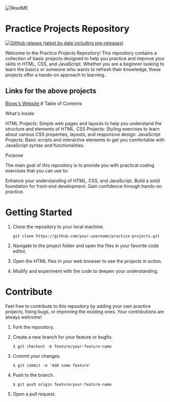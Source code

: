                            
![ ReadME](https://socialify.git.ci/CodeKushagraEXE/Personal-Portfolio-Project-/image?description=1&descriptionEditable=Welcome%20to%20the%20Practice%20Projects%20Repository!%20This%20repository%20contains%20a%20collection%20of%20basic%20projects%20designed%20to%20help%20you%20practice%20and%20improve%20your%20skills%20in%20HTML%2C%20CSS%2C%20and%20JavaScript.%20Whether%20you%20are%20a%20beginner%20looking%20to%20learn%20the%20basics%20or%20someone%20who%20wants%20to%20refresh%20their%20knowledge%2C%20these%20projects%20offer%20a%20hands-on%20approach%20to%20learning.&font=KoHo&language=1&name=1&owner=1&pattern=Diagonal%20Stripes&stargazers=1&theme=Auto)
 
# Practice Projects Repository

[![GitHub release (latest by date including pre-releases)](https://img.shields.io/github/v/release/navendu-pottekkat/awesome-readme?include_prereleases)](https://img.shields.io/github/v/release/navendu-pottekkat/awesome-readme?include_prereleases)

Welcome to the Practice Projects Repository! This repository contains a collection of basic projects designed to help you practice and improve your skills in HTML, CSS, and JavaScript. Whether you are a beginner looking to learn the basics or someone who wants to refresh their knowledge, these projects offer a hands-on approach to learning..


<h2>Links for the above projects</h2>
<a href="https://gym-fitness-blogs.netlify.app/"> Blogs's Website </a>
# Table of Contents

What's Inside

HTML Projects: Simple web pages and layouts to help you understand the structure and elements of HTML.
CSS Projects: Styling exercises to learn about various CSS properties, layouts, and responsive design.
JavaScript Projects: Basic scripts and interactive elements to get you comfortable with JavaScript syntax and functionalities.

Purpose

The main goal of this repository is to provide you with practical coding exercises that you can use to:

Enhance your understanding of HTML, CSS, and JavaScript.
Build a solid foundation for front-end development.
Gain confidence through hands-on practice.

# Getting Started

1. Clone the repository to your local machine.

       git clone https://github.com/your-username/practice-projects.git
    
2. Navigate to the project folder and open the files in your favorite code editor.

3. Open the HTML files in your web browser to see the projects in action.

4. Modify and experiment with the code to deepen your understanding. 

# Contribute


Feel free to contribute to this repository by adding your own practice projects, fixing bugs, or improving the existing ones. Your contributions are always welcome!

1. Fork the repository.

2. Create a new branch for your feature or bugfix.

       $ git checkout -b feature/your-feature-name

3. Commit your changes.

       $ git commit -m 'Add some feature'

4. Push to the branch.

       $ git push origin feature/your-feature-name

5. Open a pull request.




